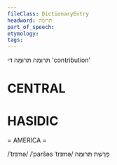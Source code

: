 ```yaml
---
fileClass: DictionaryEntry
headword: תּרומה
part_of_speech: 
etymology: 
tags: 
---
```

תּרומה
תְּרוּמָה
די
'contribution'

CENTRAL
========

HASIDIC
=======
= AMERICA = 

/ˈtrɪmə/
/ˈparšəs ˈtrɪmə/ פָּרָשַׁת תְּרוּמָה